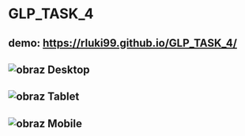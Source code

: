 # GLP_TASK_4

## demo: https://rluki99.github.io/GLP_TASK_4/

![obraz](https://github.com/rluki99/GLP_TASK_4/assets/120097849/1655d6f0-7358-47ff-81f1-b00eff2c7a3a)
Desktop
--

![obraz](https://github.com/rluki99/GLP_TASK_4/assets/120097849/f6f72a31-1908-4e14-8afe-2d6ba7612ab1)
Tablet
--

![obraz](https://github.com/rluki99/GLP_TASK_4/assets/120097849/354b8501-e593-4408-a8c5-51e53e87bf33)
Mobile
--

